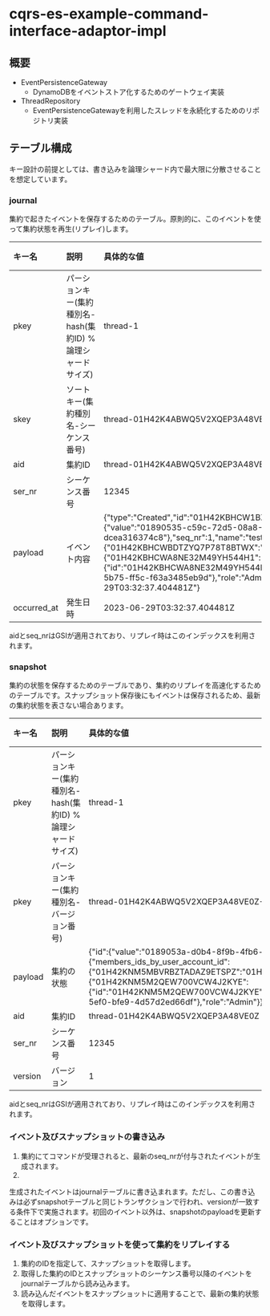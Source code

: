 # cqrs-es-example-command-interface-adaptor-impl

## 概要

- EventPersistenceGateway
    - DynamoDBをイベントストア化するためのゲートウェイ実装
- ThreadRepository
    - EventPersistenceGatewayを利用したスレッドを永続化するためのリポジトリ実装

## テーブル構成

キー設計の前提としては、書き込みを論理シャード内で最大限に分散させることを想定しています。

### journal

集約で起きたイベントを保存するためのテーブル。原則的に、このイベントを使って集約状態を再生(リプレイ)します。

| キー名         | 説明                                    | 具体的な値                                                                                                                                                                                                                                                                                                                                                                                                                                                             | 備考 |
|:------------|:--------------------------------------|:------------------------------------------------------------------------------------------------------------------------------------------------------------------------------------------------------------------------------------------------------------------------------------------------------------------------------------------------------------------------------------------------------------------------------------------------------------------|:---|
| pkey        | パーションキー(集約種別名-hash(集約ID) % 論理シャードサイズ) | thread-1                                                                                                                                                                                                                                                                                                                                                                                                                                                          |    |
| skey        | ソートキー(集約種別名-シーケンス番号)                  | thread-01H42K4ABWQ5V2XQEP3A48VE0Z-12345                                                                                                                                                                                                                                                                                                                                                                                                                                                      |    |
| aid         | 集約ID                                  | thread-01H42K4ABWQ5V2XQEP3A48VE0Z                                                                                                                                                                                                                                                                                                                                                                                                                                 |    |
| ser_nr      | シーケンス番号                               | 12345                                                                                                                                                                                                                                                                                                                                                                                                                                                             |    |
| payload     | イベント内容                                | {"type":"Created","id":"01H42KBHCW1BZG504J4ZXKA2F2","aggregate_id":{"value":"01890535-c59c-72d5-08a8-dcea316374c8"},"seq_nr":1,"name":"test","members":{"members_ids_by_user_account_id":{"01H42KBHCWBDTZYQ7P78T8BTWX":"01H42KBHCWA8NE32M49YH544H1"},"members":{"01H42KBHCWA8NE32M49YH544H1":{"id":"01H42KBHCWA8NE32M49YH544H1","user_account_id":{"value":"01890535-c59c-5b75-ff5c-f63a3485eb9d"},"role":"Admin"}}},"occurred_at":"2023-06-29T03:32:37.404481Z"} |    |
| occurred_at | 発生日時                                  | 2023-06-29T03:32:37.404481Z                                                                                                                                                                                                                                                                                                                                                                                                                                       |    |

aidとseq_nrはGSIが適用されており、リプレイ時はこのインデックスを利用されます。

### snapshot

集約の状態を保存するためのテーブルであり、集約のリプレイを高速化するためのテーブルです。スナップショット保存後にもイベントは保存されるため、最新の集約状態を表さない場合あります。

| キー名     | 説明                                    | 具体的な値                                                                                                                                                                                                                                                                                                                                                                                      | 備考 |
|:--------|:--------------------------------------|:-------------------------------------------------------------------------------------------------------------------------------------------------------------------------------------------------------------------------------------------------------------------------------------------------------------------------------------------------------------------------------------------|:---|
| pkey    | パーションキー(集約種別名-hash(集約ID) % 論理シャードサイズ) | thread-1                                                                                                                                                                                                                                                                                                                                                                                   |    |
| pkey    | パーションキー(集約種別名-バージョン番号)                | thread-01H42K4ABWQ5V2XQEP3A48VE0Z-12345                                                                                                                                                                                                                                                                                                                                                                               |    |
| payload | 集約の状態                                 | {"id":{"value":"0189053a-d0b4-8f9b-4fb6-db91f72ccf16"},"name":"test","members":{"members_ids_by_user_account_id":{"01H42KNM5MBVRBZTADAZ9ETSPZ":"01H42KNM5M2QEW700VCW4J2KYE"},"members":{"01H42KNM5M2QEW700VCW4J2KYE":{"id":"01H42KNM5M2QEW700VCW4J2KYE","user_account_id":{"value":"0189053a-d0b4-5ef0-bfe9-4d57d2ed66df"},"role":"Admin"}}},"messages":[],"seq_nr_counter":1,"version":1} |    |
| aid     | 集約ID                                  | thread-01H42K4ABWQ5V2XQEP3A48VE0Z                                                                                                                                                                                                                                                                                                                                                          |    |
| ser_nr  | シーケンス番号                               | 12345                                                                                                                                                                                                                                                                                                                                                                                      |    |
| version | バージョン                                 | 1                                                                                                                                                                                                                                                                                                                                                                                          |    |

aidとseq_nrはGSIが適用されており、リプレイ時はこのインデックスを利用されます。

### イベント及びスナップショットの書き込み

1. 集約にてコマンドが受理されると、最新のseq_nrが付与されたイベントが生成されます。
2.

生成されたイベントはjournalテーブルに書き込まれます。ただし、この書き込みは必ずsnapshotテーブルと同じトランザクションで行われ、versionが一致する条件下で実施されます。初回のイベント以外は、snapshotのpayloadを更新することはオプションです。

### イベント及びスナップショットを使って集約をリプレイする

1. 集約のIDを指定して、スナップショットを取得します。
2. 取得した集約のIDとスナップショットのシーケンス番号以降のイベントをjournalテーブルから読み込みます。
3. 読み込んだイベントをスナップショットに適用することで、最新の集約状態を取得します。
